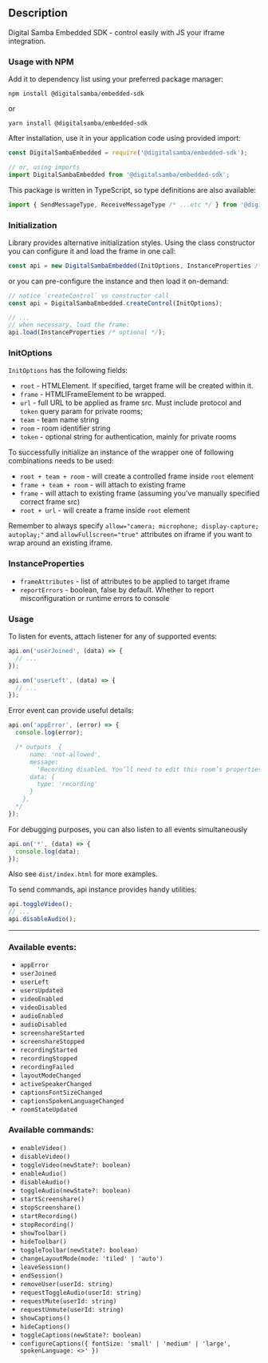 ## Description

Digital Samba Embedded SDK - control easily with JS your iframe integration.

### Usage with NPM

Add it to dependency list using your preferred package manager:

`npm install @digitalsamba/embedded-sdk`

or

`yarn install @digitalsamba/embedded-sdk`

After installation, use it in your application code using provided import:

```js
const DigitalSambaEmbedded = require('@digitalsamba/embedded-sdk');

// or, using imports
import DigitalSambaEmbedded from '@digitalsamba/embedded-sdk';
```

This package is written in TypeScript, so type definitions are also available:

```ts
import { SendMessageType, ReceiveMessageType /* ...etc */ } from '@digitalsamba/embedded-sdk';
```

### Initialization

Library provides alternative initialization styles. Using the class constructor you can configure it and load the frame
in one call:

```js
const api = new DigitalSambaEmbedded(InitOptions, InstanceProperties /* optional */);
```

or you can pre-configure the instance and then load it on-demand:

```js
// notice `createControl` vs constructor call
const api = DigitalSambaEmbedded.createControl(InitOptions);

// ...
// when necessary, load the frame:
api.load(InstanceProperties /* optional */);
```

### InitOptions

`InitOptions` has the following fields:

- `root` - HTMLElement. If specified, target frame will be created within it.
- `frame` - HTMLIFrameElement to be wrapped.
- `url` - full URL to be applied as frame src. Must include protocol and `token` query param for private rooms;
- `team` - team name string
- `room` - room identifier string
- `token` - optional string for authentication, mainly for private rooms

To successfully initialize an instance of the wrapper one of following combinations needs to be used:

- `root + team + room` - will create a controlled frame inside `root` element
- `frame + team + room` - will attach to existing frame
- `frame` - will attach to existing frame (assuming you've manually specified correct frame src)
- `root + url` - will create a frame inside `root` element

Remember to always specify `allow="camera; microphone; display-capture; autoplay;"` and `allowFullscreen="true"` attributes on iframe if you want to wrap around an existing iframe.

### InstanceProperties

- `frameAttributes` - list of attributes to be applied to target iframe
- `reportErrors` - boolean, false by default. Whether to report misconfiguration or runtime errors to console

### Usage

To listen for events, attach listener for any of supported events:

```js
api.on('userJoined', (data) => {
  // ...
});

api.on('userLeft', (data) => {
  // ...
});
```

Error event can provide useful details:
```js
api.on('appError', (error) => {
  console.log(error);

  /* outputs  {
      name: 'not-allowed',
      message:
        'Recording disabled. You’ll need to edit this room’s properties to record sessions in this room',
      data: {
        type: 'recording'
      }
    },
  */
});
```


For debugging purposes, you can also listen to all events simultaneously
```js
api.on('*', (data) => {
  console.log(data);
});
```

Also see `dist/index.html` for more examples.

To send commands, api instance provides handy utilities:

```js
api.toggleVideo();
// ...
api.disableAudio();
```

---

### Available events:
- `appError`
- `userJoined`
- `userLeft`
- `usersUpdated`
- `videoEnabled`
- `videoDisabled`
- `audioEnabled`
- `audioDisabled`
- `screenshareStarted`
- `screenshareStopped`
- `recordingStarted`
- `recordingStopped`
- `recordingFailed`
- `layoutModeChanged`
- `activeSpeakerChanged`
- `captionsFontSizeChanged`
- `captionsSpokenLanguageChanged`
- `roomStateUpdated`

### Available commands:
- `enableVideo()`
- `disableVideo()`
- `toggleVideo(newState?: boolean)`
- `enableAudio()`
- `disableAudio()`
- `toggleAudio(newState?: boolean)`
- `startScreenshare()`
- `stopScreenshare()`
- `startRecording()`
- `stopRecording()`
- `showToolbar()`
- `hideToolbar()`
- `toggleToolbar(newState?: boolean)`
- `changeLayoutMode(mode: 'tiled' | 'auto')`
- `leaveSession()`
- `endSession()`
- `removeUser(userId: string)`
- `requestToggleAudio(userId: string)`
- `requestMute(userId: string)`
- `requestUnmute(userId: string)`
- `showCaptions()`
- `hideCaptions()`
- `toggleCaptions(newState?: boolean)`
- `configureCaptions({ fontSize: 'small' | 'medium' | 'large', spokenLanguage: <>' })`
